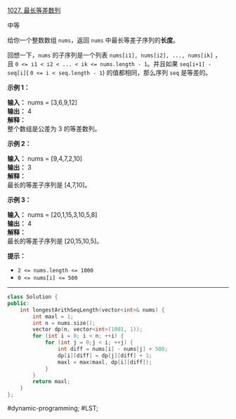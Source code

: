 [1027. 最长等差数列](https://leetcode.cn/problems/longest-arithmetic-subsequence/)

中等

给你一个整数数组 `nums`，返回 `nums` 中最长等差子序列的**长度**。

回想一下，`nums` 的子序列是一个列表 `nums[i1], nums[i2], ..., nums[ik]` ，且 `0 <= i1 < i2 < ... < ik <= nums.length - 1`。并且如果 `seq[i+1] - seq[i]`( `0 <= i < seq.length - 1`) 的值都相同，那么序列 `seq` 是等差的。

**示例 1：**

**输入：** nums = [3,6,9,12]  
**输出：** 4  
**解释：**   
整个数组是公差为 3 的等差数列。

**示例 2：**

**输入：** nums = [9,4,7,2,10]  
**输出：** 3  
**解释：**  
最长的等差子序列是 [4,7,10]。

**示例 3：**

**输入：** nums = [20,1,15,3,10,5,8]  
**输出：** 4  
**解释：**  
最长的等差子序列是 [20,15,10,5]。

**提示：**

- `2 <= nums.length <= 1000`
- `0 <= nums[i] <= 500`
---- ----
```cpp
class Solution {
public:
    int longestArithSeqLength(vector<int>& nums) {
        int maxl = 1;
        int n = nums.size();
        vector dp(n, vector<int>(1001, 1));
        for (int i = 0; i < n; ++i) {
            for (int j = 0;j < i; ++j) {
                int diff = nums[i] - nums[j] + 500;
                dp[i][diff] = dp[j][diff] + 1;
                maxl = max(maxl, dp[i][diff]);
            }
        }
        return maxl;
    }
};
```
#dynamic-programming;  #LST;